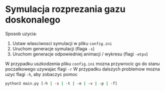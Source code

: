 # Symulacja rozprezania gazu doskonalego
Sposob uzycia:
1. Ustaw wlasciwosci symulacji w pliku `config.ini`
2. Uruchom generacje symulacji (flaga `-s`)
3. Uruchom generacje odpowiedniej animacji / wykresu (flagi `-etpv`)

W przypadku uszkodzenia pliku `config.ini` mozna przywrocic go do stanu poczatkowego uzywajac flagi `-r`
W przypadku dalszych problemow mozna uzyc flagi `-h`, aby zobaczyc pomoc

``` bash
python3 main.py [-h | -s | -t | -e | -v | -p | -f]
```
